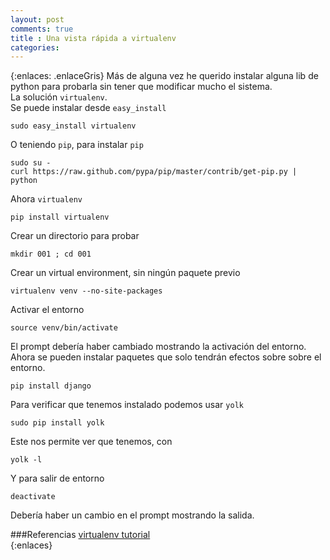 ```yaml
---
layout: post
comments: true
title : Una vista rápida a virtualenv
categories:
---
```

{:enlaces: .enlaceGris}
Más de alguna vez he querido instalar alguna lib de python para probarla sin tener que modificar mucho el sistema.  
La solución `virtualenv`.  
Se puede instalar desde `easy_install`

	sudo easy_install virtualenv

O teniendo `pip`, para instalar `pip`

	sudo su -
	curl https://raw.github.com/pypa/pip/master/contrib/get-pip.py | python

Ahora `virtualenv`

	pip install virtualenv

Crear un directorio para probar

	mkdir 001 ; cd 001

Crear un virtual environment, sin ningún paquete previo

	virtualenv venv --no-site-packages

Activar el entorno

	source venv/bin/activate

El prompt debería haber cambiado mostrando la activación del entorno.  
Ahora se pueden instalar paquetes que solo tendrán efectos sobre sobre el entorno.

	pip install django

Para verificar que tenemos instalado podemos usar `yolk`

	sudo pip install yolk

Este nos permite ver que tenemos, con

	yolk -l

Y para salir de entorno

	deactivate

Debería haber un cambio en el prompt mostrando la salida.

###Referencias
[virtualenv tutorial](http://simononsoftware.com/virtualenv-tutorial/)  
{:enlaces}
